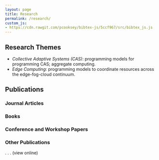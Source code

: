 ```yaml
---
layout: page
title: Research
permalink: /research/
custom_js:
- https://cdn.rawgit.com/pcooksey/bibtex-js/5ccf967/src/bibtex_js.js
---
```



<h2>Research Themes</h2>

<ul>
<li><em>Collective Adaptive Systems (CAS)</em>: programming models for programming CAS; aggregate computing.</li>
<li><em>Edge Computing</em>: programming models to coordinate resources across the edge-fog-cloud continuum.</li>
</ul>

<bibtex src="{{ '/assets/biblio.bib' | relative_url }}"></bibtex>

<h2>Publications</h2>

<div class="bibtex_structure">
  <div class="sections bibtextypekey">
    <div class="section @article">
      <h3>Journal Articles</h3>
      <div class="sort year" extra="DESC number">
        <div class="templates"></div>
      </div>
    </div>
    <div class="section @book">
      <h3>Books</h3>
      <div class="sort year" extra="DESC number">
        <div class="templates"></div>
      </div>
    </div>
    <div class="section @inproceedings">
      <h3>Conference and Workshop Papers</h3>
      <div class="sort year" extra="DESC number">
        <div class="templates"></div>
      </div>
    </div>
    <div class="section @misc|@phdthesis|@mastersthesis|@bachelorsthesis|@techreport">
      <h3>Other Publications</h3>
      <div class="sort year" extra="DESC number">
        <div class="templates"></div>
      </div>
    </div>
  </div>
</div>

<div class="bibtex_template">
  <div class="if author">
    <span class="if booktitle"><span class="booktitle"></span>.</span>
    <span class="if journal"><span class="journal"></span>.</span>
    <span class="if year">
      <span class="year"></span>.
    </span>
    <span class="author"><span class="first"></span> <span class="last"></span></span>
    <span class="if url">
      <a class="url">(view online)</a>
    </span>
  </div>
  <div>
    <span class="title"></span>
  </div>
</div>

<div id="bibtex_display"></div>
